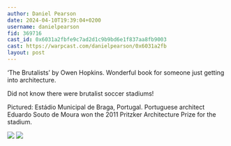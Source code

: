 ```yaml
---
author: Daniel Pearson
date: 2024-04-10T19:39:04+0200
username: danielpearson
fid: 369716
cast_id: 0x6031a2fbfe9c7ad2d1c9b9bd6e1f837aa8fb9003
cast: https://warpcast.com/danielpearson/0x6031a2fb
layout: post
---
```

‘The Brutalists’ by Owen Hopkins. Wonderful book for someone just getting into architecture.   
  
Did not know there were brutalist soccer stadiums!   
  
Pictured: Estádio Municipal de Braga, Portugal. Portuguese architect Eduardo Souto de Moura won the 2011 Pritzker Architecture Prize for the stadium.  

![](https://imagedelivery.net/BXluQx4ige9GuW0Ia56BHw/468f29d8-77fb-41f6-690e-45d7a2a71700/original)
![](https://imagedelivery.net/BXluQx4ige9GuW0Ia56BHw/42f889d0-fef5-4965-89c0-b52c24c3dd00/original)